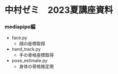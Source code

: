 # 中村ゼミ　2023夏講座資料

### mediapipe編
- face.py
  - 顔の座標取得
- hand_track.py
  - 手の骨格座標取得
- pose_estimate.py
  - 身体の骨格推定用